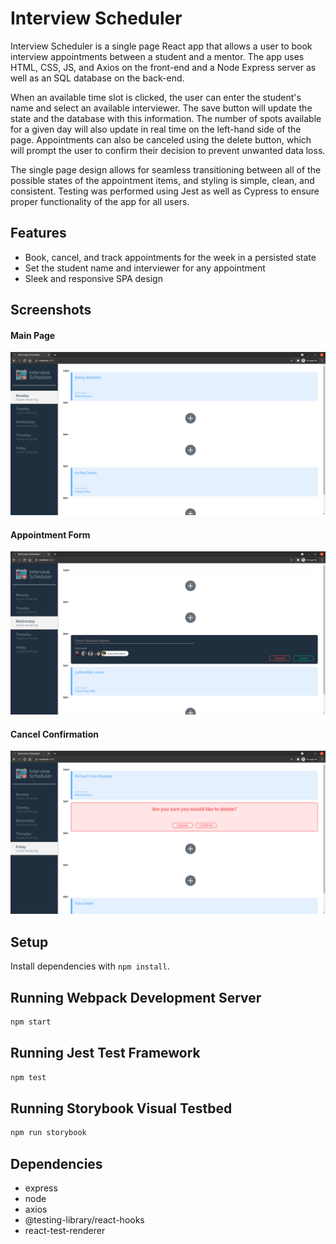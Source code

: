# Interview Scheduler

Interview Scheduler is a single page React app that allows a user to book interview appointments between a student and a mentor. The app uses HTML, CSS, JS, and Axios on the front-end and a Node Express server as well as an SQL database on the back-end.

When an available time slot is clicked, the user can enter the student's name and select an available interviewer. The save button will update the state and the database with this information. The number of spots available for a given day will also update in real time on the left-hand side of the page. Appointments can also be canceled using the delete button, which will prompt the user to confirm their decision to prevent unwanted data loss.

The single page design allows for seamless transitioning between all of the possible states of the appointment items, and styling is simple, clean, and consistent. Testing was performed using Jest as well as Cypress to ensure proper functionality of the app for all users.

## Features

- Book, cancel, and track appointments for the week in a persisted state
- Set the student name and interviewer for any appointment
- Sleek and responsive SPA design

## Screenshots

#### Main Page

!["Main page"](https://github.com/zackorykelly/scheduler/blob/master/docs/main-screen.png?raw=true)

#### Appointment Form

!["Appointment form screen"](https://github.com/zackorykelly/scheduler/blob/master/docs/appointment-form.png?raw=true)

#### Cancel Confirmation

!["Appointment cancel confirmation"](https://github.com/zackorykelly/scheduler/blob/master/docs/delete-confirmation.png?raw=true)

## Setup

Install dependencies with `npm install`.

## Running Webpack Development Server

```sh
npm start
```

## Running Jest Test Framework

```sh
npm test
```

## Running Storybook Visual Testbed

```sh
npm run storybook
```

## Dependencies

- express
- node
- axios
- @testing-library/react-hooks
- react-test-renderer
